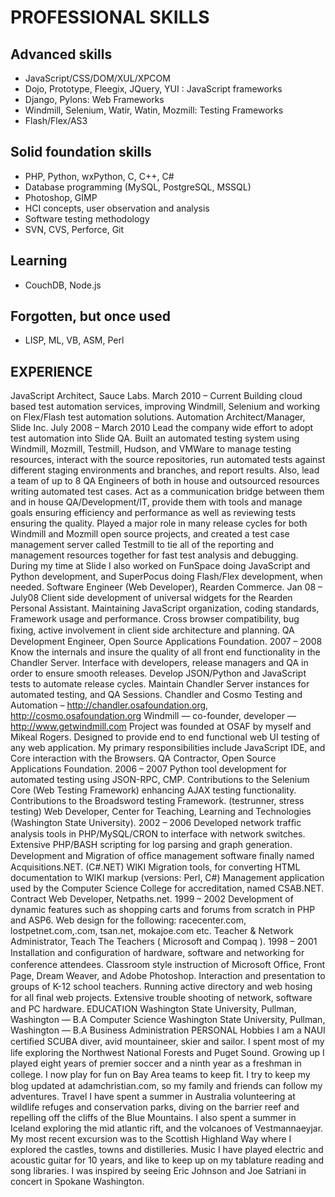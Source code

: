 PROFESSIONAL SKILLS
===================

Advanced skills
---------------
* JavaScript/CSS/DOM/XUL/XPCOM
* Dojo, Prototype, Fleegix, JQuery, YUI : JavaScript frameworks
* Django, Pylons: Web Frameworks
* Windmill, Selenium, Watir, Watin, Mozmill: Testing Frameworks
* Flash/Flex/AS3

Solid foundation skills
-----------------------
* PHP, Python, wxPython, C, C++, C#
* Database programming (MySQL, PostgreSQL, MSSQL)
* Photoshop, GIMP
* HCI concepts, user observation and analysis
* Software testing methodology
* SVN, CVS, Perforce, Git

Learning
--------
* CouchDB, Node.js

Forgotten, but once used
------------------------
* LISP, ML, VB, ASM, Perl

EXPERIENCE
----------

JavaScript Architect, Sauce Labs. March 2010 – Current
Building cloud based test automation services, improving Windmill, Selenium and working on Flex/Flash test automation solutions.
Automation Architect/Manager, Slide Inc. July 2008 – March 2010
Lead the company wide effort to adopt test automation into Slide QA. Built an automated testing system using Windmill, Mozmill, Testmill, Hudson, and VMWare to manage testing resources, interact with the source repositories, run automated tests against different staging environments and branches, and report results.
Also, lead a team of up to 8 QA Engineers of both in house and outsourced resources writing automated test cases. Act as a communication bridge between them and in house QA/Development/IT, provide them with tools and manage goals ensuring efficiency and performance as well as reviewing tests ensuring the quality.
Played a major role in many release cycles for both Windmill and Mozmill open source projects, and created a test case management server called Testmill to tie all of the reporting and management resources together for fast test analysis and debugging.
During my time at Slide I also worked on FunSpace doing JavaScript and Python development, and SuperPocus doing Flash/Flex development, when needed.
Software Engineer (Web Developer), Rearden Commerce. Jan 08 – July08
Client side development of universal widgets for the Rearden Personal Assistant.
Maintaining JavaScript organization, coding standards, Framework usage and performance.
Cross browser compatibility, bug ﬁxing, active involvement in client side architecture and planning.
QA Development Engineer, Open Source Applications Foundation. 2007 – 2008
Know the internals and insure the quality of all front end functionality in the Chandler Server.
Interface with developers, release managers and QA in order to ensure smooth releases.
Develop JSON/Python and JavaScript tests to automate release cycles.
Maintain Chandler Server instances for automated testing, and QA Sessions.
Chandler and Cosmo Testing and Automation –
http://chandler.osafoundation.org, http://cosmo.osafoundation.org
Windmill — co-founder, developer — http://www.getwindmill.com
Project was founded at OSAF by myself and Mikeal Rogers.
Designed to provide end to end functional web UI testing of any web application.
My primary responsibilities include JavaScript IDE, and Core interaction with the Browsers.
QA Contractor, Open Source Applications Foundation. 2006 – 2007
Python tool development for automated testing using JSON-RPC, CMP.
Contributions to the Selenium Core (Web Testing Framework) enhancing AJAX testing functionality.
Contributions to the Broadsword testing Framework. (testrunner, stress testing)
Web Developer, Center for Teaching, Learning and Technologies (Washington State University). 2002 – 2006
Developed network trafﬁc analysis tools in PHP/MySQL/CRON to interface with network switches.
Extensive PHP/BASH scripting for log parsing and graph generation.
Development and Migration of ofﬁce management software ﬁnally named Acquisitions.NET. (C#.NET)
WIKI Migration tools, for converting HTML documentation to WIKI markup (versions: Perl, C#)
Management application used by the Computer Science College for accreditation, named CSAB.NET.
Contract Web Developer, Netpaths.net. 1999 – 2002
Development of dynamic features such as shopping carts and forums from scratch in PHP and ASP6.
Web design for the following: racecenter.com, lostpetnet.com,.com, tsan.net, mokajoe.com etc.
Teacher & Network Administrator, Teach The Teachers ( Microsoft and Compaq ). 1998 – 2001
Installation and conﬁguration of hardware, software and networking for conference attendees.
Classroom style instruction of Microsoft Ofﬁce, Front Page, Dream Weaver, and Adobe Photoshop.
Interaction and presentation to groups of K-12 school teachers.
Running active directory and web hosing for all ﬁnal web projects.
Extensive trouble shooting of network, software and PC hardware.
EDUCATION
Washington State University, Pullman, Washington — B.A Computer Science
Washington State University, Pullman, Washington — B.A Business Administration
PERSONAL
Hobbies
I am a NAUI certiﬁed SCUBA diver, avid mountaineer, skier and sailor. I spent most of my life exploring the Northwest National Forests and Puget Sound. Growing up I played eight years of premier soccer and a ninth year as a freshman in college. I now play for fun on Bay Area teams to keep ﬁt. I try to keep my blog updated at adamchristian.com, so my family and friends can follow my adventures.
Travel
I have spent a summer in Australia volunteering at wildlife refuges and conservation parks, diving on the barrier reef and repelling off the cliffs of the Blue Mountains. I also spent a summer in Iceland exploring the mid atlantic rift, and the volcanoes of Vestmannaeyjar. My most recent excursion was to the Scottish Highland Way where I explored the castles, towns and distilleries.
Music
I have played electric and acoustic guitar for 10 years, and like to keep up on my tablature reading and song libraries. I was inspired by seeing Eric Johnson and Joe Satriani in concert in Spokane Washington.